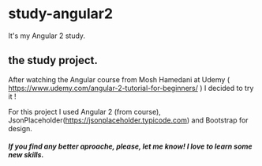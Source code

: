 # study-angular2
It's my Angular 2 study. 


## the study project.

After watching the Angular course from Mosh Hamedani at Udemy ( https://www.udemy.com/angular-2-tutorial-for-beginners/ ) I decided to try it !


For this project I used Angular 2 (from course), JsonPlaceholder(https://jsonplaceholder.typicode.com) and Bootstrap for design.

##### If you find any better aproache, please, let me know! I love to learn some new skills.



